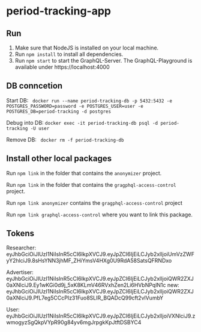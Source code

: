 # period-tracking-app

## Run
1. Make sure that NodeJS is installed on your local machine. 
2. Run `npm install` to install all dependencies.
3. Run `npm start` to start the GraphQL-Server. The GraphQL-Playground is available under https://localhost:4000 

## DB conncetion
Start DB: 
``` docker run --name period-tracking-db -p 5432:5432 -e POSTGRES_PASSWORD=password -e POSTGRES_USER=user -e POSTGRES_DB=period-tracking -d postgres```

Debug into DB: 
```docker exec -it period-tracking-db psql -d period-tracking -U user```

Remove DB:
``` docker rm -f period-tracking-db```

## Install other local packages
Run ```npm link``` in the folder that contains the ```anonymizer``` project. 

Run ```npm link``` in the folder that contains the ```gragphql-access-control``` project.

Run ```npm link anonymizer``` contains the ```gragphql-access-control``` project

Run ```npm link graphql-access-control``` where you want to link this package.

## Tokens
Researcher: eyJhbGciOiJIUzI1NiIsInR5cCI6IkpXVCJ9.eyJpZCI6IjEiLCJyb2xlIjoiUmVzZWFyY2hlciJ9.8sHsYNN3jhMF_ZHiYmsV4HXg0U9RdA58SatsQFRNDxo

Advertiser: eyJhbGciOiJIUzI1NiIsInR5cCI6IkpXVCJ9.eyJpZCI6IjEiLCJyb2xlIjoiQWR2ZXJ0aXNlciJ9.Ey1wKGi0d9j_5xK8KLmV46RVxhZen2Li6HVbNPqlN1c
new: eyJhbGciOiJIUzI1NiIsInR5cCI6IkpXVCJ9.eyJpZCI6IjEiLCJyb2xlIjoiQWR2ZXJ0aXNlciJ9.PfL7eg5CCcPIz31Fuo8SLIR_BQADcQ99cft2vlVumbY

User: eyJhbGciOiJIUzI1NiIsInR5cCI6IkpXVCJ9.eyJpZCI6IjEiLCJyb2xlIjoiVXNlciJ9.zwmogyzSgQkpVYpR90g84yv6mgJrpgkKpJtftDSBYC4